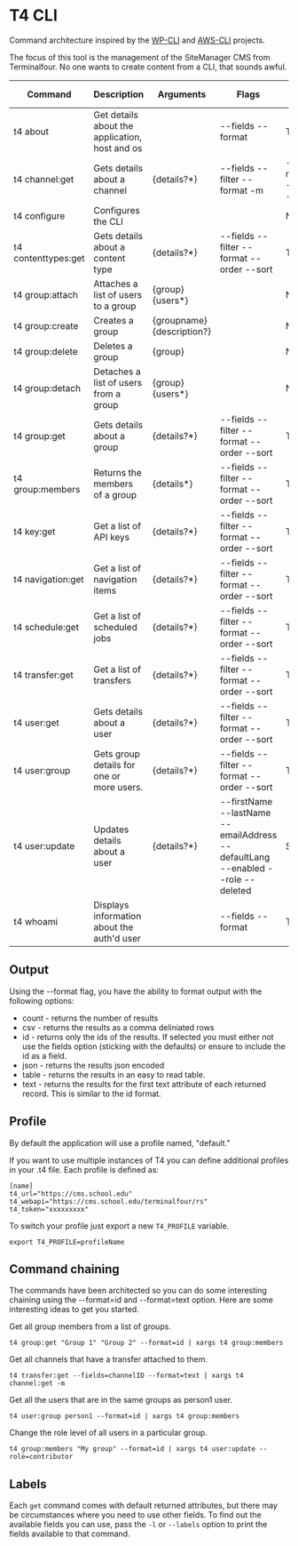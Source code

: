 # T4 CLI

Command architecture inspired by the [WP-CLI](https://wp-cli.org/) and [AWS-CLI](https://docs.aws.amazon.com/cli/index.html) projects.

The focus of this tool is the management of the SiteManager CMS from Terminalfour. No one wants to create content from a CLI, that sounds awful.

| Command              | Description                                    | Arguments                  | Flags                                                                          | Default Format |
| -------------------- |------------------------------------------------|----------------------------|--------------------------------------------------------------------------------|----------------|
| t4 about             | Get details about the application, host and os |                            | --fields --format                                                              | Table          |
| t4 channel:get       | Gets details about a channel                   | {details?*}                | --fields --filter --format -m|--microsite --order --sort                       | Table          |
| t4 configure         | Configures the CLI                             |                            |                                                                                | None           |
| t4 contenttypes:get  | Gets details about a content type              | {details?*}                | --fields --filter --format --order --sort                                      | Table          |
| t4 group:attach      | Attaches a list of users to a group            | {group} {users*}           |                                                                                | None           |
| t4 group:create      | Creates a group                                | {groupname} {description?} |                                                                                | None           |
| t4 group:delete      | Deletes a group                                | {group}                    |                                                                                | None           |
| t4 group:detach      | Detaches a list of users from a group          | {group} {users*}           |                                                                                | None           |
| t4 group:get         | Gets details about a group                     | {details?*}                | --fields --filter --format --order --sort                                      | Table          |
| t4 group:members     | Returns the members of a group                 | {details*}                 | --fields --filter --format --order --sort                                      | Table          |
| t4 key:get           | Get a list of API keys                         | {details?*}                | --fields --filter --format --order --sort                                      | Table          |
| t4 navigation:get    | Get a list of navigation items                 | {details?*}                | --fields --filter --format --order --sort                                      | Table          |
| t4 schedule:get      | Get a list of scheduled jobs                   | {details?*}                | --fields --filter --format --order --sort                                      | Table          |
| t4 transfer:get      | Get a list of transfers                        | {details?*}                | --fields --filter --format --order --sort                                      | Table          |
| t4 user:get          | Gets details about a user                      | {details?*}                | --fields --filter --format --order --sort                                      | Table          |
| t4 user:group        | Gets group details for one or more users.      | {details?*}                | --fields --filter --format --order --sort                                      | Table          |
| t4 user:update       | Updates details about a user                   | {details?*}                | --firstName --lastName --emailAddress --defaultLang --enabled --role --deleted | Success        |
| t4 whoami            | Displays information about the auth'd user     |                            | --fields --format                                                              | Table          |

## Output

Using the --format flag, you have the ability to format output with the following options:

* count - returns the number of results
* csv - returns the results as a comma deliniated rows
* id - returns only the ids of the results. If selected you must either not use the fields option (sticking with the defaults) or ensure to include the id as a field.
* json - returns the results json encoded
* table - returns the results in an easy to read table.
* text - returns the results for the first text attribute of each returned record. This is similar to the id format.

## Profile

By default the application will use a profile named, "default."

If you want to use multiple instances of T4 you can define additional profiles in your .t4 file. Each profile is defined as:

```
[name]
t4_url="https://cms.school.edu"
t4_webapi="https://cms.school.edu/terminalfour/rs"
t4_token="xxxxxxxxx"
```

To switch your profile just export a new `T4_PROFILE` variable.

```export T4_PROFILE=profileName```

## Command chaining

The commands have been architected so you can do some interesting chaining using the --format=id and --format=text option. Here are some interesting ideas to get you started.

Get all group members from a list of groups.
```
t4 group:get "Group 1" "Group 2" --format=id | xargs t4 group:members
```

Get all channels that have a transfer attached to them.
```
t4 transfer:get --fields=channelID --format=text | xargs t4 channel:get -m
```

Get all the users that are in the same groups as person1 user.
```
t4 user:group person1 --format=id | xargs t4 group:members
```

Change the role level of all users in a particular group.
```
t4 group:members "My group" --format=id | xargs t4 user:update --role=contributor
```

## Labels

Each `get` command comes with default returned attributes, but there may be circumstances where you need to use other fields. To find out the available fields you can use, pass the `-l` or `--labels` option to print the fields available to that command.